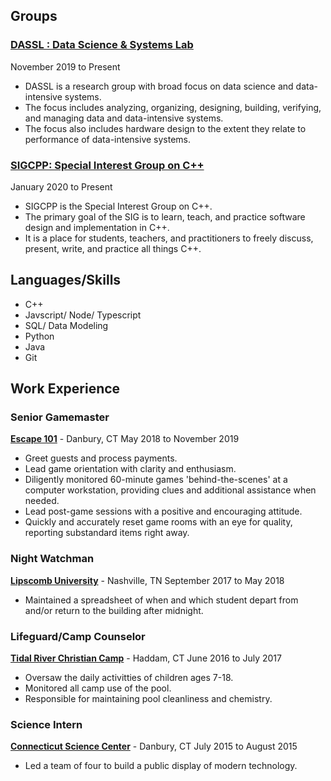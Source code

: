 ---
---

## Groups

### [DASSL : Data Science & Systems Lab](http://calebGarrick.github.io)

November 2019 to Present

- DASSL is a research group with broad focus on data science and data-intensive systems.
- The focus includes analyzing, organizing, designing, building, verifying, and managing data and data-intensive systems.
- The focus also includes hardware design to the extent they relate to performance of data-intensive systems.

### [SIGCPP: Special Interest Group on C++](http://sigcpp.github.io)

January 2020 to Present

- SIGCPP is the Special Interest Group on C++.
- The primary goal of the SIG is to learn, teach, and practice software design and implementation in C++.
- It is a place for students, teachers, and practitioners to freely discuss, present, write, and practice all things C++.

## Languages/Skills

- C++
- Javscript/ Node/ Typescript
- SQL/ Data Modeling
- Python
- Java
- Git

## Work Experience

### Senior Gamemaster

[**Escape 101**](https://www.esc101.com/) - Danbury, CT
May 2018 to November 2019

- Greet guests and process payments.
- Lead game orientation with clarity and enthusiasm.
- Diligently monitored 60-minute games 'behind-the-scenes' at a computer workstation, providing clues and additional assistance when needed.
- Lead post-game sessions with a positive and encouraging attitude.
- Quickly and accurately reset game rooms with an eye for quality, reporting substandard items right away.

### Night Watchman

[**Lipscomb University**](https://www.lipscomb.edu/) - Nashville, TN
September 2017 to May 2018

- Maintained a spreadsheet of when and which student depart from and/or return to the building after midnight.

### Lifeguard/Camp Counselor

[**Tidal River Christian Camp**](https://www.tidalriverchristiancamp.com/) - Haddam, CT
June 2016 to July 2017

- Oversaw the daily activitties of children ages 7-18.
- Monitored all camp use of the pool.
- Responsible for maintaining pool cleanliness and chemistry.

### Science Intern

[**Connecticut Science Center**](https://ctsciencecenter.org/) - Danbury, CT
July 2015 to August 2015

- Led a team of four to build a public display of modern technology.
